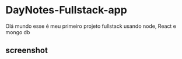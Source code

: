 # DayNotes-Fullstack-app
Olá mundo esse é meu primeiro projeto fullstack usando node, React e mongo db
## screenshot
<img src="https://cdn.discordapp.com/attachments/903442055282429963/998626024776544368/unknown.png" alt="">
